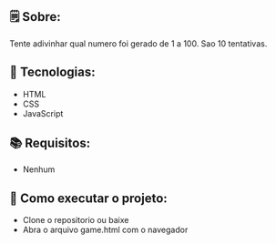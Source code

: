 ## 🗒 Sobre:
Tente adivinhar qual numero foi gerado de 1 a 100.
Sao 10 tentativas.

## 🔨 Tecnologias:
- HTML
- CSS
- JavaScript

## 📚 Requisitos:
- Nenhum

## 🏁 Como executar o projeto:
- Clone o repositorio ou baixe
- Abra o arquivo game.html com o navegador